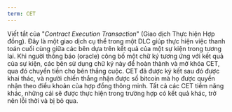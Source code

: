```yaml
---
term: CET
---
```


Viết tắt của "*Contract Execution Transaction*" (Giao dịch Thực hiện Hợp đồng). Đây là một giao dịch cụ thể trong một DLC giúp thực hiện việc thanh toán cuối cùng giữa các bên dựa trên kết quả của một sự kiện trong tương lai. Khi người thông báo (oracle) công bố một chữ ký tương ứng với kết quả của sự kiện, các bên sử dụng chữ ký này để hoàn thành và mở khóa CET, qua đó chuyển tiền cho bên thắng cuộc. CET đã được ký kết sau đó được khai thác, và người chiến thắng nhận được số bitcoin mà họ được quyền nhận theo điều khoản của hợp đồng thông minh. Tất cả các CET tiềm năng khác, những cái sẽ được thực hiện trong trường hợp có kết quả khác, trở nên lỗi thời và bị bỏ qua.